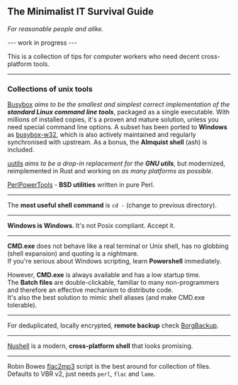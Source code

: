 ## The Minimalist IT Survival Guide
_For reasonable people and alike._

--- work in progress ---

This is a collection of tips for computer workers who need decent cross-platform tools.

---
### Collections of unix tools ###

[Busybox](https://www.busybox.net) _aims to be the smallest and simplest correct implementation of the_ ___standard Linux command line tools___, packaged as a single executable.
With millions of installed copies, it's a proven and mature solution, unless you need special command line options. A subset has been ported to **Windows** as [busybox-w32](https://frippery.org/busybox), which is also actively maintained and regularly synchronised with upstream. As a bonus, the **Almquist shell** (ash) is included.

[uutils](https://uutils.github.io) _aims to be a drop-in replacement for the_ ___GNU utils___, but modernized, reimplemented in Rust and working on _as many platforms as possible_. 

[PerlPowerTools](https://perlpowertools.com) - **BSD utilities** written in pure Perl.

---

The **most useful shell command** is `cd -` (change to previous directory).

---

**Windows is Windows**. It's not Posix compliant. Accept it.

---

**CMD.exe** does not behave like a real terminal or Unix shell, has no globbing (shell expansion) and quoting is a nightmare.\
If you're serious about Windows scripting, learn **Powershell** immediately.

However, **CMD.exe** is always available and has a low startup time.\
The **Batch files** are double-clickable, familiar to many non-programmers and therefore an effective mechanism to distribute code.\
It's also the best solution to mimic shell aliases (and make CMD.exe tolerable).

---

For deduplicated, locally encrypted, **remote backup** check [BorgBackup](https://www.borgbackup.org/).

---

[Nushell](https://www.nushell.sh/) is a modern, **cross-platform shell** that looks promising.

---

Robin Bowes [flac2mp3](https://github.com/robinbowes/flac2mp3) script is the best around for collection of files. Defaults to VBR v2, just needs `perl`, `flac` and `lame`.

